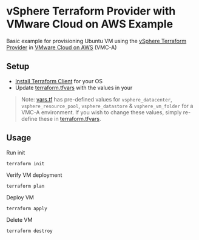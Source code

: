 # vSphere Terraform Provider with VMware Cloud on AWS Example

Basic example for provisioning Ubuntu VM using the [vSphere Terraform Provider](https://registry.terraform.io/providers/hashicorp/vsphere/latest/docs) in [VMware Cloud on AWS](https://www.vmware.com/products/vmc-on-aws.html) (VMC-A)

## Setup

* [Install Terraform Client](https://developer.hashicorp.com/terraform/tutorials/aws-get-started/install-cli) for your OS
* Update [terraform.tfvars](terraform.tfvars) with the values in your

> Note: [vars.tf](vars.tf) has pre-defined values for `vsphere_datacenter`, `vsphere_resource_pool`, `vsphere_datastore` & `vsphere_vm_folder` for a VMC-A environment. If you wish to change these values, simply re-define these in [terraform.tfvars](terraform.tfvars).

## Usage

Run init
```console
terraform init
```

Verify VM deployment
```console
terraform plan
```

Deploy VM
```console
terraform apply
```

Delete VM
```console
terraform destroy
```